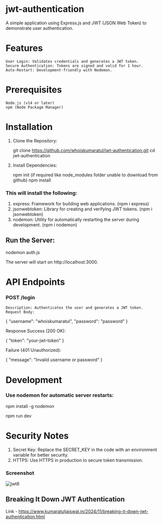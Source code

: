 
# jwt-authentication
A simple application using Express.js and JWT (JSON Web Token) to demonstrate user authentication.

# Features

    User Login: Validates credentials and generates a JWT token.
    Secure Authentication: Tokens are signed and valid for 1 hour.
    Auto-Restart: Development-friendly with Nodemon.

# Prerequisites

    Node.js (v14 or later)
    npm (Node Package Manager)    

# Installation    

1. Clone the Repository:

   git clone https://github.com/whoiskumaratul/jwt-authentication.git
   cd jwt-authentication

3. Install Dependencies:
   
   npm init (if required like node_modules folder unable to download from github)
   npm install

### This will install the following:

   
1.   express: Framework for building web applications. (npm i express)
2.   jsonwebtoken: Library for creating and verifying JWT tokens.  (npm i jsonwebtoken)
3.   nodemon: Utility for automatically restarting the server during development. (npm i nodemon)



## Run the Server:

   nodemon auth.js


The server will start on http://localhost:3000.


# API Endpoints

### POST /login

    Description: Authenticates the user and generates a JWT token.
    Request Body:

{
  "username": "whoiskumaratul",
  "password": "password"
}


Response
Success (200 OK):

{
  "token": "your-jwt-token"
}


Failure (401 Unauthorized):


{
  "message": "Invalid username or password"
}


# Development

### Use nodemon for automatic server restarts:


npm install -g nodemon

npm run dev


# Security Notes

1. Secret Key: Replace the SECRET_KEY in the code with an environment variable for better security.
2. HTTPS: Use HTTPS in production to secure token transmission.


### Screenshot

![jwt6](https://github.com/user-attachments/assets/bece8a85-6039-48f9-9cac-9bcfbedeeaa6)




##  Breaking It Down JWT Authentication

Link - https://www.kumaratuljaiswal.in/2024/11/breaking-it-down-jwt-authentication.html














































   
  
